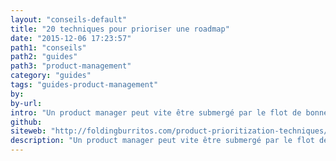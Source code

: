 ```yaml
---
layout: "conseils-default"
title: "20 techniques pour prioriser une roadmap"
date: "2015-12-06 17:23:57"
path1: "conseils"
path2: "guides"
path3: "product-management"
category: "guides"
tags: "guides-product-management"
by:
by-url:
intro: "Un product manager peut vite être submergé par le flot de bonnes idées du service compta' ou les dernières trouvailles des UX researchers. Pour un PM, apprendre à prioriser est une priorité."
github:
siteweb: "http://foldingburritos.com/product-prioritization-techniques/?ref=MagazineDuWebdesign"
description: "Un product manager peut vite être submergé par le flot de bonnes idées du service compta' ou les dernières trouvailles des UX researchers. Pour un PM, apprendre à prioriser est une priorité."
---
```

